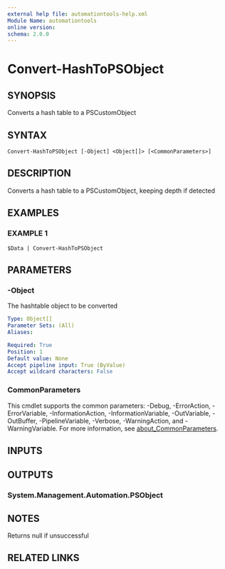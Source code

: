 ```yaml
---
external help file: automationtools-help.xml
Module Name: automationtools
online version:
schema: 2.0.0
---
```


# Convert-HashToPSObject

## SYNOPSIS
Converts a hash table to a PSCustomObject

## SYNTAX

```
Convert-HashToPSObject [-Object] <Object[]> [<CommonParameters>]
```

## DESCRIPTION
Converts a hash table to a PSCustomObject, keeping depth if detected

## EXAMPLES

### EXAMPLE 1
```
$Data | Convert-HashToPSObject
```

## PARAMETERS

### -Object
The hashtable object to be converted

```yaml
Type: Object[]
Parameter Sets: (All)
Aliases:

Required: True
Position: 1
Default value: None
Accept pipeline input: True (ByValue)
Accept wildcard characters: False
```

### CommonParameters
This cmdlet supports the common parameters: -Debug, -ErrorAction, -ErrorVariable, -InformationAction, -InformationVariable, -OutVariable, -OutBuffer, -PipelineVariable, -Verbose, -WarningAction, and -WarningVariable. For more information, see [about_CommonParameters](http://go.microsoft.com/fwlink/?LinkID=113216).

## INPUTS

## OUTPUTS

### System.Management.Automation.PSObject
## NOTES
Returns null if unsuccessful

## RELATED LINKS

